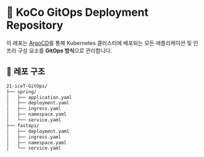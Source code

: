 # 🚀 KoCo GitOps Deployment Repository

이 레포는 [ArgoCD](https://argo-cd.readthedocs.io/)를 통해 Kubernetes 클러스터에 배포되는 모든 애플리케이션 및 인프라 구성 요소를 **GitOps 방식**으로 관리합니다.

## 📂 레포 구조

```bash
21-iceT-GitOps/
├── spring/
│   ├── application.yaml                      
│   ├── deployment.yaml
│   ├── ingress.yaml
│   ├── namespace.yaml
│   └── service.yaml
├── fastapi/
│   ├── deployment.yaml
│   ├── ingress.yaml
│   ├── namespace.yaml
│   └── service.yaml
